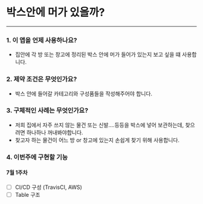 # 박스안에 머가 있을까?

---

### 1. 이 앱을 언제 사용하나요?
* 집안에 각 방 또는 창고에 정리된 박스 안에 머가 들어가 있는지 보고 싶을 떄 사용합니다.

### 2. 제약 조건은 무엇인가요?
* 박스 안에 들어갈 카테고리와 구성품들을 작성해주어야 합니다.

### 3. 구체적인 사례는 무엇인가요?
* 저희 집에서 자주 쓰지 않는 물건 또는 신발....등등을 박스에 넣어 보관하는데, 찾으려면 하나하나 꺼내봐야합니다.
* 찾고자 하는 물건이 어느 방 or 창고에 있는지 손쉽게 찾기 위해 사용합니다.


### 4. 이번주에 구현할 기능
#### 7월 1주차
-[ ] CI/CD 구성 (TravisCI, AWS)
-[ ]  Table 구조    